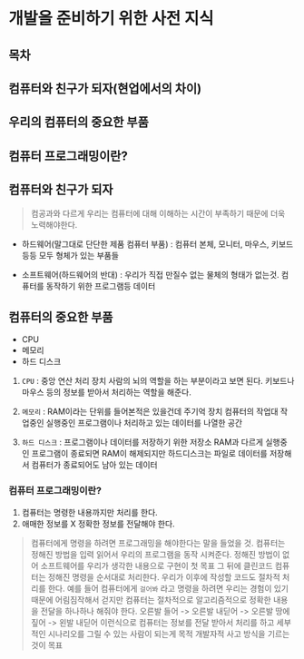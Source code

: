 #  개발을 준비하기 위한 사전 지식

## 목차

## 컴퓨터와 친구가 되자(현업에서의 차이)
## 우리의 컴퓨터의 중요한 부품
## 컴퓨터 프로그래밍이란?

## 컴퓨터와 친구가 되자
> 컴공과와 다르게 우리는 컴퓨터에 대해 이해하는 시간이 부족하기 때문에 더욱 노력해야한다.

- 하드웨어(말그대로 단단한 제품 컴퓨터 부품) : 컴퓨터 본체, 모니터, 마우스, 키보드 등등 모두 형체가 있는 부품들

- 소프트웨어(하드웨어의 반대) : 우리가 직접 만질수 없는 물체의 형태가 없는것. 컴퓨터를 동작하기 위한 프로그램등 데이터

## 컴퓨터의 중요한 부품
- CPU
- 메모리
- 하드 디스크


1. `CPU` : 중앙 연산 처리 장치 사람의 뇌의 역할을 하는 부분이라고 보면 된다. 키보드나 마우스 등의 정보를 받아서 처리하는 역할을 해준다.

2. `메모리` : RAM이라는 단위를 들어본적은 있을건데 주기억 장치 컴퓨터의 작업대 작업중인 실행중인 프로그램이나 처리하고 있는 데이터를 나열한 공간

3. `하드 디스크` : 프로그램이나 데이터를 저장하기 위한 저장소 RAM과 다르게 실행중인 프로그램이 종료되면 RAM이 해제되지만 하드디스크는 파일로 데이터를 저장해서 컴퓨터가 종료되어도 남아 있는 데이터


### 컴퓨터 프로그래밍이란?
1. 컴퓨터는 명령한 내용까지만 처리를 한다.
2. 애매한 정보를 X 정확한 정보를 전달해야 한다.
> 컴퓨터에게 명령을 하려면 프로그래밍을 해야한다는 말을 들었을 것.
> 컴퓨터는 정해진 방법을 입력 읽어서 우리의 프로그램을 동작 시켜준다.
> 정해진 방법이 없어 소프트웨어를 우리가 생각한 내용으로 구현이 첫 목표 그 뒤에 클린코드
> 컴퓨터는 정해진 명령을 순서대로 처리한다.
> 우리가 이후에 작성할 코드도 절차적 처리를 한다.
> 예를 들어 컴퓨터에게  `걸어봐` 라고 명령을 하려면 우리는 경험이 있기 때문에 어림짐작해서 걷지만
> 컴퓨터는 절차적으로 알고리즘적으로 정확한 내용을 전달을 하나하나 해줘야 한다.
> 오른발 들어 -> 오른발 내딛어 -> 오른발 땅에 짚어 -> 왼발 내딛어
> 이런식으로 컴퓨터는 정보를 전달 받아서 처리를 하고 세부적인 시나리오를 그릴 수 있는 사람이 되는게 목적
> 개발자적 사고 방식을 기르는 것이 목표